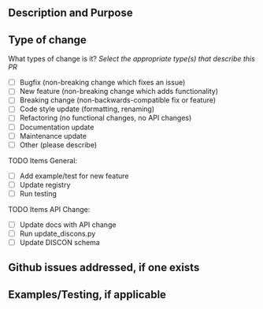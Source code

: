 ## Description and Purpose

## Type of change
What types of change is it?
_Select the appropriate type(s) that describe this PR_

- [ ] Bugfix (non-breaking change which fixes an issue)
- [ ] New feature (non-breaking change which adds functionality)
- [ ] Breaking change (non-backwards-compatible fix or feature)
- [ ] Code style update (formatting, renaming)
- [ ] Refactoring (no functional changes, no API changes)
- [ ] Documentation update
- [ ] Maintenance update
- [ ] Other (please describe)

TODO Items General:
- [ ] Add example/test for new feature
- [ ] Update registry
- [ ] Run testing

TODO Items API Change:
- [ ] Update docs with API change
- [ ] Run update_discons.py
- [ ] Update DISCON schema

## Github issues addressed, if one exists

## Examples/Testing, if applicable

